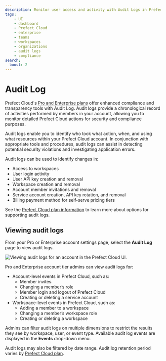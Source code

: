```yaml
---
description: Monitor user access and activity with Audit Logs in Prefect Cloud.
tags:
    - UI
    - dashboard
    - Prefect Cloud
    - enterprise
    - teams
    - workspaces
    - organizations
    - audit logs
    - compliance
search:
  boost: 2
---
```


# Audit Log <span class="badge cloud"></span> <span class="pro"></span> <span class="badge enterprise"></span>

Prefect Cloud's [Pro and Enterprise plans](https://www.prefect.io/pricing) offer enhanced compliance and transparency tools with Audit Log.
Audit logs provide a chronological record of activities performed by members in your account, allowing you to monitor detailed Prefect Cloud actions for security and compliance purposes.

Audit logs enable you to identify who took what action, when, and using what resources within your Prefect Cloud account.
In conjunction with appropriate tools and procedures, audit logs can assist in detecting potential security violations and investigating application errors.  

Audit logs can be used to identify changes in:

- Access to workspaces
- User login activity
- User API key creation and removal
- Workspace creation and removal
- Account member invitations and removal
- Service account creation, API key rotation, and removal
- Billing payment method for self-serve pricing tiers

See the [Prefect Cloud plan information](https://www.prefect.io/pricing) to learn more about options for supporting audit logs.

## Viewing audit logs

From your Pro or Enterprise account settings page, select the **Audit Log** page to view audit logs.

![Viewing audit logs for an account in the Prefect Cloud UI.](/img/ui/audit-log.png)

Pro and Enterprise account tier admins can view audit logs for:

- Account-level events in Prefect Cloud, such as:
  - Member invites
  - Changing a member’s role
  - Member login and logout of Prefect Cloud
  - Creating or deleting a service account
- Workspace-level events in Prefect Cloud, such as:
  - Adding a member to a workspace
  - Changing a member’s workspace role
  - Creating or deleting a workspace

Admins can filter audit logs on multiple dimensions to restrict the results they see by workspace, user, or event type.
Available audit log events are displayed in the **Events** drop-down menu.

Audit logs may also be filtered by date range. Audit log retention period varies by [Prefect Cloud plan](https://www.prefect.io/pricing).
